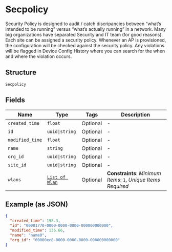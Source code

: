 
# Secpolicy

Security Policy is designed to audit / catch discripancies between “what’s intended to be running” versus “what’s actually running” in a network. Many big organizations have separated Security and IT team (for good reasons). Each site can be assigned a security policy. Whenever an AP is provisioned, the configuration will be checked against the security policy. Any violations will be flagged in Device Config History where you can search for the when and where the violation occurs.

## Structure

`Secpolicy`

## Fields

| Name | Type | Tags | Description |
|  --- | --- | --- | --- |
| `created_time` | `float` | Optional | - |
| `id` | `uuid\|string` | Optional | - |
| `modified_time` | `float` | Optional | - |
| `name` | `string` | Optional | - |
| `org_id` | `uuid\|string` | Optional | - |
| `site_id` | `uuid\|string` | Optional | - |
| `wlans` | [`List of Wlan`](../../doc/models/wlan.md) | Optional | **Constraints**: *Minimum Items*: `1`, *Unique Items Required* |

## Example (as JSON)

```json
{
  "created_time": 198.3,
  "id": "00001770-0000-0000-0000-000000000000",
  "modified_time": 136.66,
  "name": "name0",
  "org_id": "00000ec8-0000-0000-0000-000000000000"
}
```

